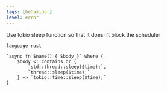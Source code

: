 ```yaml
---
tags: [behaviour]
level: error
---
```


Use tokio sleep function so that it doesn't block the scheduler

```grit
language rust

`async fn $name() { $body }` where {
    $body <: contains or {
        `std::thread::sleep($time);`,
        `thread::sleep($time);`
    } => `tokio::time::sleep($time);`
}
```
